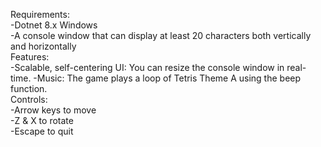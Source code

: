 Requirements:\
-Dotnet 8.x Windows\
-A console window that can display at least 20 characters both vertically and horizontally
\
Features:\
-Scalable, self-centering UI: You can resize the console window in real-time.
-Music: The game plays a loop of Tetris Theme A using the beep function.
\
Controls:\
-Arrow keys to move\
-Z & X to rotate\
-Escape to quit
